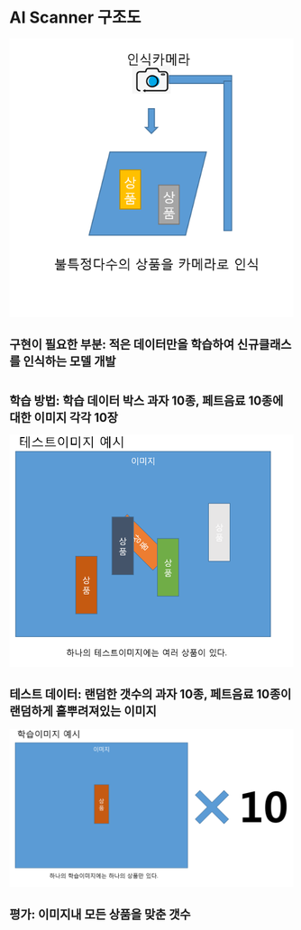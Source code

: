 # AI Scanner 구조도

![screenshot_20171221-151714](https://github.com/gyuhwung/Smart_Cart_From_Scratch_Now/blob/master/scanner_image.PNG)

## 구현이 필요한 부분: 적은 데이터만을 학습하여 신규클래스를 인식하는 모델 개발
#
#
#
## 학습 방법: 학습 데이터 박스 과자 10종, 페트음료 10종에 대한 이미지 각각 10장
![screenshot_20171221-151714](https://github.com/gyuhwung/Smart_Cart_From_Scratch_Now/blob/master/test_image_ex.PNG)

## 테스트 데이터: 랜덤한 갯수의 과자 10종, 페트음료 10종이 랜덤하게 흩뿌려져있는 이미지
![screenshot_20171221-151714](https://github.com/gyuhwung/Smart_Cart_From_Scratch_Now/blob/master/training_image_ex.PNG)

## 평가: 이미지내 모든 상품을 맞춘 갯수


